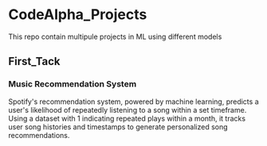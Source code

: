 # CodeAlpha_Projects
This repo contain multipule projects in ML using different models 
## First_Tack
### Music Recommendation System
Spotify's recommendation system, powered by machine
learning, predicts a user's likelihood of repeatedly listening to a
song within a set timeframe. Using a dataset with 1 indicating
repeated plays within a month, it tracks user song histories and
timestamps to generate personalized song recommendations.
